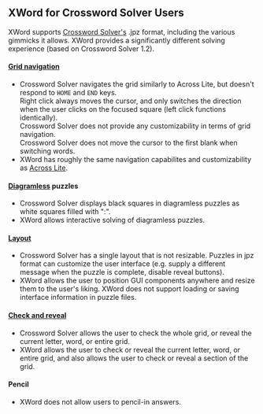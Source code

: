 XWord for Crossword Solver Users
--------------------------------

XWord supports [Crossword Solver's](http://www.crosswordsolver.info/)
.jpz format, including the various gimmicks it allows.  XWord provides a
significantly different solving experience (based on Crossword Solver 1.2).

#### [Grid navigation](navigation.html) ####

- Crossword Solver navigates the grid similarly to Across Lite, but doesn't
  respond to `HOME` and `END` keys.  
  Right click always moves the cursor, and only switches the direction when
  the user clicks on the focused square (left click functions identically).  
  Crossword Solver does not provide any customizability in terms of grid
  navigation.  
  Crossword Solver does not move the cursor to the first blank when
  switching words.
- XWord has roughly the same navigation capabilites and
  customizability as [Across Lite](acrosslite.html).


#### [Diagramless](diagramless.html) puzzles ####

- Crossword Solver displays black squares in diagramless puzzles as white
  squares filled with ":".
- XWord allows interactive solving of diagramless puzzles.

#### [Layout](layout.html) ####

- Crossword Solver has a single layout that is not resizable.  Puzzles in
  jpz format can customize the user interface (e.g. supply a different
  message when the puzzle is complete, disable reveal buttons).
- XWord allows the user to position GUI components anywhere and resize them
  to the user's liking.  XWord does not support loading or saving interface
  information in puzzle files.

#### [Check and reveal](check.html) ####

- Crossword Solver allows the user to check the whole grid, or reveal the
  current letter, word, or entire grid.
- XWord allows the user to check or reveal the current letter, word, or
  entire grid, and also allows the user to check or reveal a section of
  the grid.

#### Pencil ####

- XWord does not allow users to pencil-in answers.
